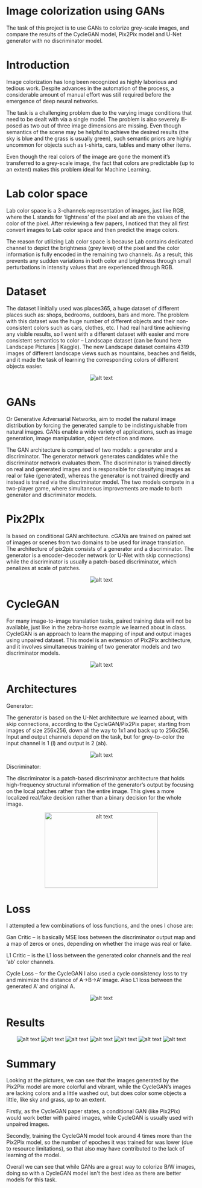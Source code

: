 # Image colorization using GANs

The task of this project is to use GANs to colorize grey-scale images, and compare the results of the CycleGAN model, Pix2Pix model and U-Net generator with no discriminator model.

# Introduction

Image colorization has long been recognized as highly laborious and tedious work. Despite advances in the automation of the process, a considerable amount of manual effort was still required before the emergence of deep neural networks. 

The task is a challenging problem due to the varying image conditions that need to be dealt with via a single model. The problem is also severely ill-posed as two out of three image dimensions are missing. Even though semantics of the scene may be helpful to achieve the desired results (the sky is blue and the grass is usually green), such semantic priors are highly uncommon for objects such as t-shirts, cars, tables and many other items.

Even though the real colors of the image are gone the moment it’s transferred to a grey-scale image, the fact that colors are predictable (up to an extent) makes this problem ideal for Machine Learning.

# Lab color space

Lab color space is a 3-channels representation of images, just like RGB, where the L stands for ‘lightness’ of the pixel and ab are the values of the color of the pixel. After reviewing a few papers, I noticed that they all first convert images to Lab color space and then predict the image colors. 

The reason for utilizing Lab color space is because Lab contains dedicated channel to depict the brightness (grey level) of the pixel and the color information is fully encoded in the remaining two channels. As a result, this prevents any sudden variations in both color and brightness through small perturbations in intensity values that are experienced through RGB.

# Dataset

The dataset I initially used was places365, a huge dataset of different places such as: shops, bedrooms, outdoors, bars and more. 
The problem with this dataset was the huge number of different objects and their non-consistent colors such as cars, clothes, etc. 
I had real hard time achieving any visible results, so I went with a different dataset with easier and more consistent semantics to color – Landscape dataset (can be found here Landscape Pictures | Kaggle).
The new Landscape dataset contains 4319 images of different landscape views such as mountains, beaches and fields, and it made the task of learning the corresponding colors of different objects easier.

<p float="center" align="center">
  <img src="https://user-images.githubusercontent.com/66253761/137330568-4580adb8-8c5a-4f78-9fcb-cb9422400fe2.png" alt="alt text">
</p>

# GANs

Or Generative Adversarial Networks, aim to model the natural image distribution by forcing the generated sample to be indistinguishable from natural images. GANs enable a wide variety of applications, such as image generation, image manipulation, object detection and more.

The GAN architecture is comprised of two models: a generator and a discriminator. The generator network generates candidates while the discriminator network evaluates them.
The discriminator is trained directly on real and generated images and is responsible for classifying images as real or fake (generated), whereas the generator is not trained directly and instead is trained via the discriminator model.
The two models compete in a two-player game, where simultaneous improvements are made to both generator and discriminator models.

# Pix2PIx

Is based on conditional GAN architecture. cGANs are trained on paired set of images or scenes from two domains to be used for image translation. 
The architecture of pix2pix consists of a generator and a discriminator. The generator is a encoder-decoder network (or U-Net with skip connections) while the discriminator is usually a patch-based discriminator, which penalizes at scale of patches. 

<p float="center" align="center">
  <img src="https://user-images.githubusercontent.com/66253761/137331361-f1807257-6179-4a68-8155-968ecd821378.png" alt="alt text">
</p>

# CycleGAN

For many image-to-image translation tasks, paired training data will not be available, just like in the zebra-horse example we learned about in class. 
CycleGAN is an approach to learn the mapping of input and output images using unpaired dataset. 
This model is an extension of Pix2Pix architecture, and it involves simultaneous training of two generator models and two discriminator models.

<p float="center" align="center">
  <img src="https://user-images.githubusercontent.com/66253761/137331057-8651f528-8756-4796-bec2-0e26eef5d83f.png" alt="alt text">
</p>

# Architectures

Generator:

The generator is based on the U-Net architecture we learned about, with skip connections, according to the CycleGAN/Pix2Pix paper, starting from images of size 256x256, down all the way to 1x1 and back up to 256x256. 
Input and output channels depend on the task, but for grey-to-color the input channel is 1 (l) and output is 2 (ab).

<p float="center" align="center">
  <img src="https://user-images.githubusercontent.com/66253761/137330475-0e029404-1c83-46a9-8f5d-e7ce64b05860.png" alt="alt text">
</p>

Discriminator:

The discriminator is a patch-based discriminator architecture that holds high-frequency structural information of the generator’s output by focusing on the local patches rather than the entire image. This gives a more localized real/fake decision rather than a binary decision for the whole image.

<p float="center" align="center">
  <img src="https://user-images.githubusercontent.com/66253761/137330461-172a7a48-e7c7-4a25-96ec-3673b3b76f0e.png" alt="alt text" width="300" height="200">
</p>

# Loss

I attempted a few combinations of loss functions, and the ones I chose are:

Gan Critic – is basically MSE loss between the discriminator output map and a map of zeros or ones, depending on whether the image was real or fake.

L1 Critic – is the L1 loss between the generated color channels and the real ‘ab’ color channels.

Cycle Loss – for the CycleGAN I also used a cycle consistency loss to try and minimize the distance of A->B->A’ image. Also L1 loss between the generated A’ and original A.

<p float="center" align="center">
  <img src="https://user-images.githubusercontent.com/66253761/137332162-51f5a9a4-4355-462c-b5e7-86e1527d2ff1.png" alt="alt text">
</p>

# Results

<p float="center" align="center">
  <img src="https://user-images.githubusercontent.com/66253761/137333159-bfa213d1-0985-4716-b317-419cc7ce9b0d.png" alt="alt text">
  <img src="https://user-images.githubusercontent.com/66253761/137333388-97ac387f-5156-4101-95bd-ecca9dcb55b7.png" alt="alt text">
  <img src="https://user-images.githubusercontent.com/66253761/137333510-5f94d0f2-7aba-44d0-a7b2-df84c7d97aee.png" alt="alt text">
  <img src="https://user-images.githubusercontent.com/66253761/137333611-ad68e789-f0ee-4e37-b2c3-12bbf34d9b11.png" alt="alt text">
  <img src="https://user-images.githubusercontent.com/66253761/137333700-50da6841-af3a-4f19-a4f2-e074dd2dd256.png" alt="alt text">
  <img src="https://user-images.githubusercontent.com/66253761/137333814-dad10b50-b0f0-458e-abd5-4940539aeaba.png" alt="alt text">
  <img src="https://user-images.githubusercontent.com/66253761/137334063-0cafc7ea-dac6-4be5-b055-19b13144538e.png" alt="alt text">
</p>

# Summary

Looking at the pictures, we can see that the images generated by the Pix2Pix model are more colorful and vibrant, while the CycleGAN’s images are lacking colors and a little washed out, but does color some objects a little, like sky and grass, up to an extent. 

Firstly, as the CycleGAN paper states, a conditional GAN (like Pix2Pix) would work better with paired images, while CycleGAN is usually used with unpaired images.

Secondly, training the CycleGAN model took around 4 times more than the Pix2Pix model, so the number of epoches it was trained for was lower (due to resource limitations), so that also may have contributed to the lack of learning of the model.

Overall we can see that while GANs are a great way to colorize B/W images, doing so with a CycleGAN model isn't the best idea as there are better models for this task.

